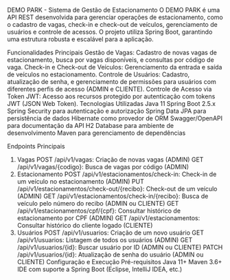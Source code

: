DEMO PARK - Sistema de Gestão de Estacionamento
O DEMO PARK é uma API REST desenvolvida para gerenciar operações de estacionamento, como o cadastro de vagas, check-in e check-out de veículos, gerenciamento de usuários e controle de acessos. O projeto utiliza Spring Boot, garantindo uma estrutura robusta e escalável para a aplicação.

Funcionalidades Principais
Gestão de Vagas: Cadastro de novas vagas de estacionamento, busca por vagas disponíveis, e consultas por código de vaga.
Check-in e Check-out de Veículos: Gerenciamento da entrada e saída de veículos no estacionamento.
Controle de Usuários: Cadastro, atualização de senha, e gerenciamento de permissões para usuários com diferentes perfis de acesso (ADMIN e CLIENTE).
Controle de Acesso via Token JWT: Acesso aos recursos protegido por autenticação com tokens JWT (JSON Web Token).
Tecnologias Utilizadas
Java 11
Spring Boot 2.5.x
Spring Security para autenticação e autorização
Spring Data JPA para persistência de dados
Hibernate como provedor de ORM
Swagger/OpenAPI para documentação da API
H2 Database para ambiente de desenvolvimento
Maven para gerenciamento de dependências


Endpoints Principais
1. Vagas
POST /api/v1/vagas: Criação de novas vagas (ADMIN)
GET /api/v1/vagas/{codigo}: Busca de vagas por código (ADMIN)
2. Estacionamento
POST /api/v1/estacionamentos/check-in: Check-in de um veículo no estacionamento (ADMIN)
PUT /api/v1/estacionamentos/check-out/{recibo}: Check-out de um veículo (ADMIN)
GET /api/v1/estacionamentos/check-in/{recibo}: Busca de veículo pelo número do recibo (ADMIN ou CLIENTE)
GET /api/v1/estacionamentos/cpf/{cpf}: Consultar histórico de estacionamento por CPF (ADMIN)
GET /api/v1/estacionamentos: Consultar histórico do cliente logado (CLIENTE)
3. Usuários
POST /api/v1/usuarios: Criação de um novo usuário
GET /api/v1/usuarios: Listagem de todos os usuários (ADMIN)
GET /api/v1/usuarios/{id}: Buscar usuário por ID (ADMIN ou CLIENTE)
PATCH /api/v1/usuarios/{id}: Atualização de senha do usuário (ADMIN ou CLIENTE)
Configuração e Execução
Pré-requisitos
Java 11+
Maven 3.6+
IDE com suporte a Spring Boot (Eclipse, IntelliJ IDEA, etc.)
